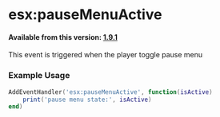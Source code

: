 # esx:pauseMenuActive

#### Available from this version: [1.9.1](https://github.com/esx-framework/esx_core/releases/tag/1.9.1)

This event is triggered when the player toggle pause menu

### Example Usage

```lua
AddEventHandler('esx:pauseMenuActive', function(isActive)
	print('pause menu state:', isActive)
end)
```
